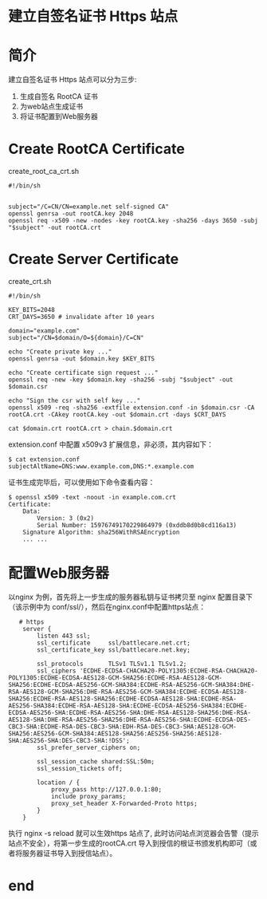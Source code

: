 建立自签名证书 Https 站点
==========================

# 简介

建立自签名证书 Https 站点可以分为三步:

1. 生成自签名 RootCA 证书
2. 为web站点生成证书
3. 将证书配置到Web服务器

# Create RootCA Certificate

create_root_ca_crt.sh

```
#!/bin/sh


subject="/C=CN/CN=example.net self-signed CA"
openssl genrsa -out rootCA.key 2048
openssl req -x509 -new -nodes -key rootCA.key -sha256 -days 3650 -subj "$subject" -out rootCA.crt

```

# Create Server Certificate

create_crt.sh

```
#!/bin/sh

KEY_BITS=2048
CRT_DAYS=3650 # invalidate after 10 years

domain="example.com"
subject="/CN=$domain/O=${domain}/C=CN"

echo "Create private key ..."
openssl genrsa -out $domain.key $KEY_BITS

echo "Create certificate sign request ..."
openssl req -new -key $domain.key -sha256 -subj "$subject" -out $domain.csr

echo "Sign the csr with self key ..."
openssl x509 -req -sha256 -extfile extension.conf -in $domain.csr -CA rootCA.crt -CAkey rootCA.key -out $domain.crt -days $CRT_DAYS

cat $domain.crt rootCA.crt > chain.$domain.crt

```

extension.conf 中配置 x509v3 扩展信息，非必须，其内容如下：

```
$ cat extension.conf
subjectAltName=DNS:www.example.com,DNS:*.example.com
```

证书生成完毕后，可以使用如下命令查看内容：

```
$ openssl x509 -text -noout -in example.com.crt
Certificate:
    Data:
        Version: 3 (0x2)
        Serial Number: 15976749170229864979 (0xddb8d0b8cd116a13)
    Signature Algorithm: sha256WithRSAEncryption
    ... ...
```

# 配置Web服务器

以nginx 为例，首先将上一步生成的服务器私钥与证书拷贝至 nginx 配置目录下（该示例中为 conf/ssl/），然后在nginx.conf中配置https站点：

```
   # https
    server {
        listen 443 ssl;
        ssl_certificate     ssl/battlecare.net.crt;
        ssl_certificate_key ssl/battlecare.net.key;

        ssl_protocols       TLSv1 TLSv1.1 TLSv1.2;
        ssl_ciphers 'ECDHE-ECDSA-CHACHA20-POLY1305:ECDHE-RSA-CHACHA20-POLY1305:ECDHE-ECDSA-AES128-GCM-SHA256:ECDHE-RSA-AES128-GCM-SHA256:ECDHE-ECDSA-AES256-GCM-SHA384:ECDHE-RSA-AES256-GCM-SHA384:DHE-RSA-AES128-GCM-SHA256:DHE-RSA-AES256-GCM-SHA384:ECDHE-ECDSA-AES128-SHA256:ECDHE-RSA-AES128-SHA256:ECDHE-ECDSA-AES128-SHA:ECDHE-RSA-AES256-SHA384:ECDHE-RSA-AES128-SHA:ECDHE-ECDSA-AES256-SHA384:ECDHE-ECDSA-AES256-SHA:ECDHE-RSA-AES256-SHA:DHE-RSA-AES128-SHA256:DHE-RSA-AES128-SHA:DHE-RSA-AES256-SHA256:DHE-RSA-AES256-SHA:ECDHE-ECDSA-DES-CBC3-SHA:ECDHE-RSA-DES-CBC3-SHA:EDH-RSA-DES-CBC3-SHA:AES128-GCM-SHA256:AES256-GCM-SHA384:AES128-SHA256:AES256-SHA256:AES128-SHA:AES256-SHA:DES-CBC3-SHA:!DSS';
        ssl_prefer_server_ciphers on;

        ssl_session_cache shared:SSL:50m;
        ssl_session_tickets off;

        location / {
            proxy_pass http://127.0.0.1:80;
            include proxy_params;
            proxy_set_header X-Forwarded-Proto https;
        }
    }

```

执行 nginx -s reload 就可以生效https 站点了, 此时访问站点浏览器会告警（提示站点不安全），将第一步生成的rootCA.crt 导入到授信的根证书颁发机构即可（或者将服务器证书导入到授信站点）。

# end
